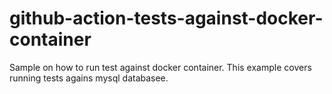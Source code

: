 # github-action-tests-against-docker-container
Sample on how to run test against docker container. This example covers running tests agains mysql databasee.
